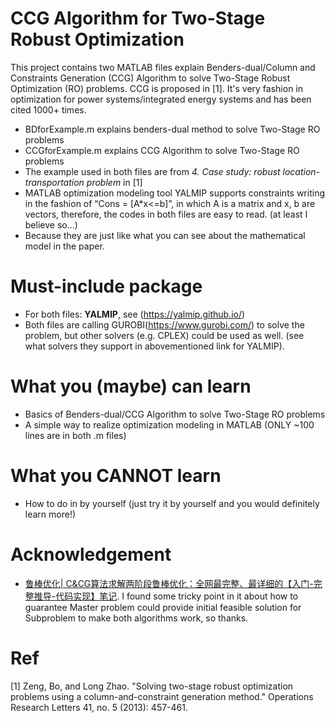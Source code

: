 # CCG Algorithm for Two-Stage Robust Optimization
 This project contains two MATLAB files explain Benders-dual/Column and Constraints Generation (CCG) Algorithm to solve Two-Stage Robust Optimization (RO) problems. CCG is proposed in [1]. It's very fashion in optimization for power systems/integrated energy systems and has been cited 1000+ times.
 - BDforExample.m explains benders-dual method to solve Two-Stage RO problems
 - CCGforExample.m explains CCG Algorithm to solve Two-Stage RO problems
 - The example used in both files are from *4. Case study: robust location-transportation problem* in [1]
 - MATLAB optimization modeling tool YALMIP supports constraints writing in the fashion of “Cons = [A*x<=b]”, in which A is a matrix and x, b are vectors, therefore, the codes in both files are easy to read. (at least I believe so...)
 - Because they are just like what you can see about the mathematical model in the paper.
# Must-include package
 - For both files: **YALMIP**, see (https://yalmip.github.io/)
 - Both files are calling GUROBI(https://www.gurobi.com/) to solve the problem, but other solvers (e.g. CPLEX) could be used as well. (see what solvers they support in abovementioned link for YALMIP).
# What you (maybe) can learn
 - Basics of Benders-dual/CCG Algorithm to solve Two-Stage RO problems
 - A simple way to realize optimization modeling in MATLAB (ONLY ~100 lines are in both .m files)
# What you CANNOT learn
 - How to do in by yourself (just try it by yourself and you would definitely learn more!)
# Acknowledgement
 - [鲁棒优化| C&CG算法求解两阶段鲁棒优化：全网最完整、最详细的【入门-完整推导-代码实现】笔记](https://zhuanlan.zhihu.com/p/534285185). I found some tricky point in it about how to guarantee Master problem could provide initial feasible solution for Subproblem to make both algorithms work, so thanks.
# Ref
[1] Zeng, Bo, and Long Zhao. "Solving two-stage robust optimization problems using a column-and-constraint generation method." Operations Research Letters 41, no. 5 (2013): 457-461.
